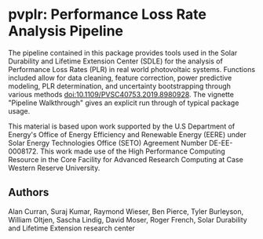 # pvplr: Performance Loss Rate Analysis Pipeline
The pipeline contained in this package provides tools used in the Solar Durability and Lifetime Extension Center (SDLE) for the analysis of Performance Loss Rates (PLR) in real world photovoltaic systems. Functions included allow for data cleaning, feature correction, power predictive modeling, PLR determination, and uncertainty bootstrapping through various methods <doi:10.1109/PVSC40753.2019.8980928>. The vignette "Pipeline Walkthrough" gives an explicit run through of typical package usage. 

This material is based upon work supported by the U.S Department of Energy's Office of Energy Efficiency and Renewable Energy (EERE) under Solar Energy Technologies Office (SETO) Agreement Number DE-EE-0008172. This work made use of the High Performance Computing Resource in the Core Facility for Advanced Research Computing at Case Western Reserve University. 

## Authors
Alan Curran, Suraj Kumar, Raymond Wieser, Ben Pierce, Tyler Burleyson, William Oltjen, Sascha Lindig, David Moser, Roger French, Solar Durability and Lifetime Extension research center